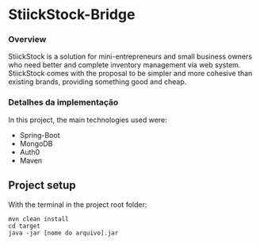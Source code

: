 # StiickStock-Bridge

### Overview

StiickStock is a solution for mini-entrepreneurs and small business owners who need better and complete inventory management via web system. StiickStock comes with the proposal to be simpler and more cohesive than existing brands, providing something good and cheap.

### Detalhes da implementação
In this project, the main technologies used were:
* Spring-Boot
* MongoDB
* Auth0
* Maven

## Project setup
With the terminal in the project root folder:
```
mvn clean install 
cd target
java -jar [nome do arquivo].jar
```
